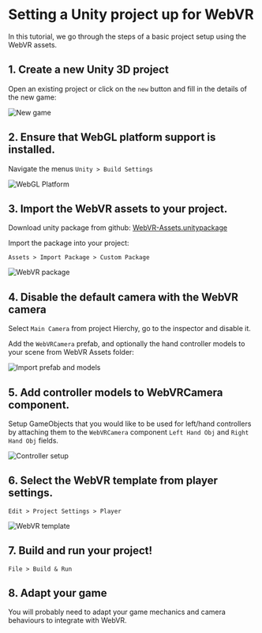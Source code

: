 # Setting a Unity project up for WebVR

In this tutorial, we go through the steps of a basic project setup using the WebVR assets.

## 1. Create a new Unity 3D project

Open an existing project or click on the `new` button and fill in the details of the new game:

![New game](https://raw.githubusercontent.com/caseyyee/unity-webvr-export/master/docs/images/new-game.png)

## 2. Ensure that WebGL platform support is installed.

Navigate the menus `Unity > Build Settings`

![WebGL Platform](https://raw.githubusercontent.com/caseyyee/unity-webvr-export/master/docs/images/webgl-platform.png)

## 3. Import the WebVR assets to your project.

Download unity package from github: [WebVR-Assets.unitypackage](https://github.com/caseyyee/unity-webvr-export/raw/master/WebVR-Assets.unitypackage)

Import the package into your project:

`Assets > Import Package > Custom Package`

![WebVR package](https://raw.githubusercontent.com/caseyyee/unity-webvr-export/master/docs/images/import-package.png)

## 4. Disable the default camera with the WebVR camera

Select `Main Camera` from project Hierchy, go to the inspector and disable it.

Add the `WebVRCamera` prefab, and optionally the hand controller models to your scene from WebVR Assets folder:

![Import prefab and models](https://raw.githubusercontent.com/caseyyee/unity-webvr-export/master/docs/images/camera-prefab-models.gif)

## 5. Add controller models to WebVRCamera component.

Setup GameObjects that you would like to be used for left/hand controllers by attaching them to the `WebVRCamera` component `Left Hand Obj` and `Right Hand Obj` fields.

![Controller setup](https://raw.githubusercontent.com/caseyyee/unity-webvr-export/master/docs/images/attach-controllers.gif)

## 6. Select the WebVR template from player settings.

`Edit > Project Settings > Player`

![WebVR template](https://raw.githubusercontent.com/caseyyee/unity-webvr-export/master/docs/images/webgl-template.png)

## 7. Build and run your project!

`File > Build & Run`

## 8. Adapt your game

You will probably need to adapt your game mechanics and camera behaviours to integrate with WebVR.